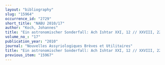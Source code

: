 ```yaml
---
layout: "bibliography"
slug: "15964"
occurrence_id: "2729"
short_title: "NABU 2010/17"
author: "Koch, Johannes"
title: "Ein astronomischer Sonderfall: Ach Ishtar XXI, 12 // XXVIII, 22-23a."
volume_no_: "17"
publication_year: "2010"
journal: "Nouvelles Assyriologiques Brèves et Utilitaires"
title: "Ein astronomischer Sonderfall: Ach Ishtar XXI, 12 // XXVIII, 22-23a."
previous_item: "15967"
---
```

